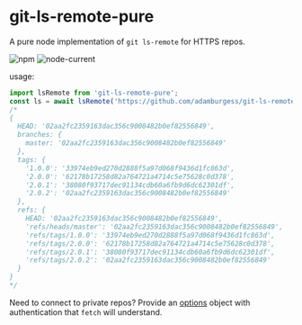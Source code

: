 # git-ls-remote-pure

A pure node implementation of `git ls-remote` for HTTPS repos.

![npm](https://img.shields.io/npm/v/git-ls-remote-pure) ![node-current](https://img.shields.io/node/v/git-ls-remote-pure)

usage:

```js
import lsRemote from 'git-ls-remote-pure';
const ls = await lsRemote('https://github.com/adamburgess/git-ls-remote-pure.git');
/*
{
  HEAD: '02aa2fc2359163dac356c9008482b0ef82556849',
  branches: {
    master: '02aa2fc2359163dac356c9008482b0ef82556849'
  },
  tags: {
    '1.0.0': '33974eb9ed270d2888f5a97d068f9436d1fc863d',
    '2.0.0': '62178b17258d82a764721a4714c5e75628c0d378',
    '2.0.1': '38080f93717dec91134cdb60a6fb9d6dc62301df',
    '2.0.2': '02aa2fc2359163dac356c9008482b0ef82556849'
  },
  refs: {
    HEAD: '02aa2fc2359163dac356c9008482b0ef82556849',
    'refs/heads/master': '02aa2fc2359163dac356c9008482b0ef82556849',
    'refs/tags/1.0.0': '33974eb9ed270d2888f5a97d068f9436d1fc863d',
    'refs/tags/2.0.0': '62178b17258d82a764721a4714c5e75628c0d378',
    'refs/tags/2.0.1': '38080f93717dec91134cdb60a6fb9d6dc62301df',
    'refs/tags/2.0.2': '02aa2fc2359163dac356c9008482b0ef82556849'
  }
}
*/
```

Need to connect to private repos? Provide an [options](https://developer.mozilla.org/en-US/docs/Web/API/fetch#:~:text=A%20Request%20object.-,options,-Optional) object with authentication that `fetch` will understand.
